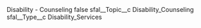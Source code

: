 <?xml version="1.0" encoding="UTF-8"?>
<CustomMetadata xmlns="http://soap.sforce.com/2006/04/metadata" xmlns:xsi="http://www.w3.org/2001/XMLSchema-instance" xmlns:xsd="http://www.w3.org/2001/XMLSchema">
    <label>Disability - Counseling</label>
    <protected>false</protected>
    <values>
        <field>sfal__Topic__c</field>
        <value xsi:type="xsd:string">Disability_Counseling</value>
    </values>
    <values>
        <field>sfal__Type__c</field>
        <value xsi:type="xsd:string">Disability_Services</value>
    </values>
</CustomMetadata>
